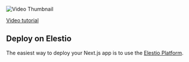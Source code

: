 ![Video Thumbnail](https://img.youtube.com/vi/_bi4Ol0QEL4/maxresdefault.jpg)

[Video tutorial](https://youtu.be/_bi4Ol0QEL4)


## Deploy on Elestio

The easiest way to deploy your Next.js app is to use the [Elestio Platform](https://ellest.io).

